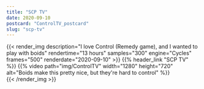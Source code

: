 ```yaml
---
title: "SCP TV"
date: 2020-09-10
postcard: "ControlTV_postcard"
slug: "scp-tv"
---
```


{{< render_img
  description="I love Control (Remedy game), and I wanted to play with boids" 
  rendertime="13 hours"
  samples="300" 
  engine="Cycles" 
  frames="500" 
  renderdate="2020-09-10" >}}
{{% header_link "SCP TV" %}}
{{% video path="img/ControlTV" width="1280" height="720" alt="Boids make this pretty nice, but they're hard to control" %}}  
{{< /render_img >}}


